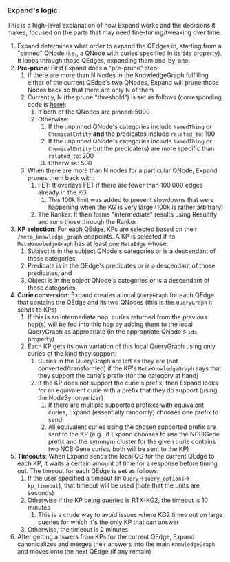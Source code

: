 ### Expand's logic

This is a high-level explanation of how Expand works and the decisions it makes, focused on the parts that may need fine-tuning/tweaking over time.

1. Expand determines what order to expand the QEdges in, starting from a "pinned" QNode (i.e., a QNode with curies specified in its `ids` property). It loops through those QEdges, expanding them one-by-one.
2. **Pre-prune**: First Expand does a "pre-prune" step:
   1. If there are more than N Nodes in the KnowledgeGraph fulfilling either of the current QEdge's two QNodes, Expand will prune those Nodes back so that there are only N of them
   2. Currently, N (the prune "threshold") is set as follows (corresponding code is [here](https://github.com/RTXteam/RTX/blob/a5c4b9e780fe6cda3372f885c02774a74affdbad/code/ARAX/ARAXQuery/ARAX_expander.py#L1191-L1214)):
      1. If both of the QNodes are pinned: 5000
      2. Otherwise:
         1. If the unpinned QNode's categories include `NamedThing` or `ChemicalEntity` **and** the predicates include `related_to`: 100
         2. If the unpinned QNode's categories include `NamedThing` or `ChemicalEntity` but the predicate(s) are more specific than `related_to`: 200
         3. Otherwise: 500
   3. When there are more than N nodes for a particular QNode, Expand prunes them back with:
      1. FET: It overlays FET if there are fewer than 100,000 edges already in the KG
         1. This 100k limit was added to prevent slowdowns that were happening when the KG is very large (100k is rather arbitrary)
      2. The Ranker: It then forms "intermediate" results using Resultify and runs those through the Ranker
3. **KP selection**: For each QEdge, KPs are selected based on their `/meta_knowledge_graph` endpoints. A KP is selected if its `MetaKnowledgeGraph` has at least one `MetaEdge` whose:
   1. Subject is in the subject QNode's categories or is a descendant of those categories,
   2. Predicate is in the QEdge's predicates or is a descendant of those predicates, and
   3. Object is in the object QNode's categories or is a descendant of those categories 
4. **Curie conversion**: Expand creates a local `QueryGraph` for each QEdge that contains the QEdge and its two QNodes (this is the `QueryGraph` it sends to KPs)
   1. If this is an intermediate hop, curies returned from the previous hop(s) will be fed into this hop by adding them to the local QueryGraph as appropriate (in the appropriate QNode's `ids` property)
   2. Each KP gets its own variation of this local QueryGraph using only curies of the kind they support:
      1. Curies in the QueryGraph are left as they are (not converted/transformed) if the KP's `MetaKnowledgeGraph` says that they support the curie's prefix (for the category at hand)
      2. If the KP does not support the curie's prefix, then Expand looks for an equivalent curie with a prefix that they do support (using the NodeSynonymizer)
         1. If there are multiple supported prefixes with equivalent curies, Expand (essentially randomly) chooses one prefix to send
         2. All equivalent curies using the chosen supported prefix are sent to the KP (e.g., if Expand chooses to use the NCBIGene prefix and the synonym cluster for the given curie contains two NCBIGene curies, both will be sent to the KP)
5. **Timeouts**: When Expand sends the local QG for the current QEdge to each KP, it waits a certain amount of time for a response before timing out. The timeout for each QEdge is set as follows:
   1. If the user specified a timeout (in `Query`->`query_options`-> `kp_timeout`), that timeout will be used (note that the units are seconds)
   2. Otherwise if the KP being queried is RTX-KG2, the timeout is 10 minutes
      1. This is a crude way to avoid issues where KG2 times out on large queries for which it's the only KP that can answer
   3. Otherwise, the timeout is 2 minutes
6. After getting answers from KPs for the current QEdge, Expand canonicalizes and merges their answers into the main `KnowledgeGraph` and moves onto the next QEdge (if any remain)
